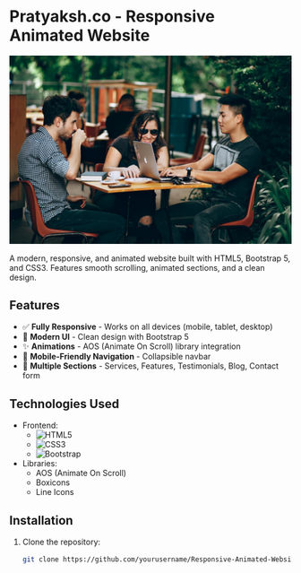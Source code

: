 # Pratyaksh.co - Responsive Animated Website

![Website Preview](images/cover_1.jpg)

A modern, responsive, and animated website built with HTML5, Bootstrap 5, and CSS3. Features smooth scrolling, animated sections, and a clean design.

## Features

- ✅ **Fully Responsive** - Works on all devices (mobile, tablet, desktop)
- 🎨 **Modern UI** - Clean design with Bootstrap 5
- ✨ **Animations** - AOS (Animate On Scroll) library integration
- 📱 **Mobile-Friendly Navigation** - Collapsible navbar
- 📝 **Multiple Sections** - Services, Features, Testimonials, Blog, Contact form

## Technologies Used

- Frontend:
  - ![HTML5](https://img.shields.io/badge/-HTML5-E34F26?logo=html5&logoColor=white)
  - ![CSS3](https://img.shields.io/badge/-CSS3-1572B6?logo=css3&logoColor=white)
  - ![Bootstrap](https://img.shields.io/badge/-Bootstrap-7952B3?logo=bootstrap&logoColor=white)
- Libraries:
  - AOS (Animate On Scroll)
  - Boxicons
  - Line Icons

## Installation

1. Clone the repository:
   ```bash
   git clone https://github.com/yourusername/Responsive-Animated-Website-2023.git
